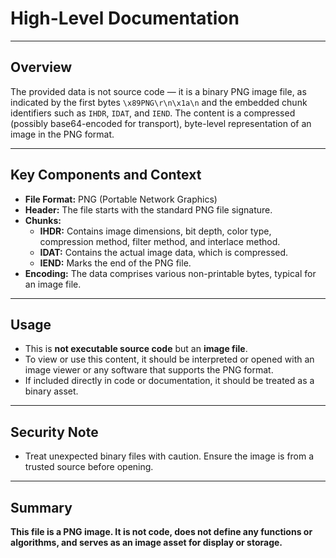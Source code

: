 # High-Level Documentation

---

## Overview

The provided data is not source code — it is a binary PNG image file, as indicated by the first bytes `\x89PNG\r\n\x1a\n` and the embedded chunk identifiers such as `IHDR`, `IDAT`, and `IEND`. The content is a compressed (possibly base64-encoded for transport), byte-level representation of an image in the PNG format.

---

## Key Components and Context

- **File Format:** PNG (Portable Network Graphics)
- **Header:** The file starts with the standard PNG file signature.
- **Chunks:**
    - **IHDR:** Contains image dimensions, bit depth, color type, compression method, filter method, and interlace method.
    - **IDAT:** Contains the actual image data, which is compressed.
    - **IEND:** Marks the end of the PNG file.
- **Encoding:** The data comprises various non-printable bytes, typical for an image file.

---

## Usage

- This is **not executable source code** but an **image file**.
- To view or use this content, it should be interpreted or opened with an image viewer or any software that supports the PNG format.
- If included directly in code or documentation, it should be treated as a binary asset.

---

## Security Note

- Treat unexpected binary files with caution. Ensure the image is from a trusted source before opening.

---

## Summary

**This file is a PNG image. It is not code, does not define any functions or algorithms, and serves as an image asset for display or storage.**